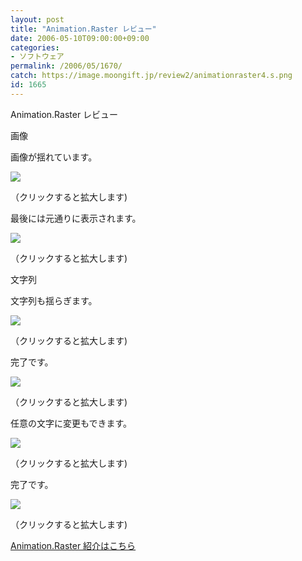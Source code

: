 ```yaml
---
layout: post
title: "Animation.Raster レビュー"
date: 2006-05-10T09:00:00+09:00
categories:
- ソフトウェア
permalink: /2006/05/1670/
catch: https://image.moongift.jp/review2/animationraster4.s.png
id: 1665
---
```

Animation.Raster レビュー  
<!--more-->

画像

  

画像が揺れています。

  

[![](https://image.moongift.jp/review2/animationraster1.s.png)](https://image.moongift.jp/review2/animationraster1.png)  
  
（クリックすると拡大します)

  

最後には元通りに表示されます。

  

[![](https://image.moongift.jp/review2/animationraster2.s.png)](https://image.moongift.jp/review2/animationraster2.png)  
  
（クリックすると拡大します)

  

文字列

  

文字列も揺らぎます。

  

[![](https://image.moongift.jp/review2/animationraster3.s.png)](https://image.moongift.jp/review2/animationraster3.png)  
  
（クリックすると拡大します)

  

完了です。

  

[![](https://image.moongift.jp/review2/animationraster4.s.png)](https://image.moongift.jp/review2/animationraster4.png)  
  
（クリックすると拡大します)

  

任意の文字に変更もできます。

  

[![](https://image.moongift.jp/review2/animationraster6.s.png)](https://image.moongift.jp/review2/animationraster6.png)  
  
（クリックすると拡大します)

  

完了です。

  

[![](https://image.moongift.jp/review2/animationraster7.s.png)](https://image.moongift.jp/review2/animationraster7.png)  
  
（クリックすると拡大します)

  

[Animation.Raster 紹介はこちら](http://oss.moongift.jp/intro/i-1667.html)

